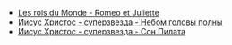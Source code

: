 * [Les rois du Monde - Romeo et Juliette](Les%20rois%20du%20Monde%20-%20Romeo%20et%20Juliette)
* [Иисус Христос - суперзвезда - Небом головы полны](Иисус%20Христос%20-%20суперзвезда%20-%20Небом%20головы%20полны)
* [Иисус Христос - суперзвезда - Сон Пилата](Иисус%20Христос%20-%20суперзвезда%20-%20Сон%20Пилата)